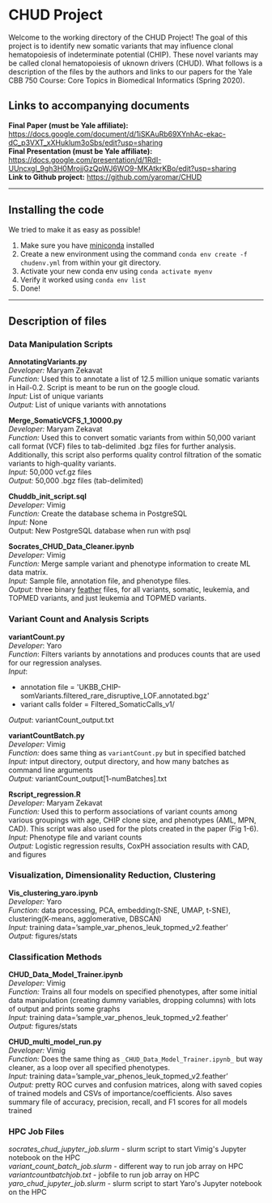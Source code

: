 # CHUD Project

Welcome to the working directory of the CHUD Project! The goal of this project is to identify new somatic variants that may influence clonal hematopoiesis of indeterminate potential (CHIP). These novel variants may be called clonal hematopoiesis of uknown drivers (CHUD). What follows is a description of the files by the authors and links to our papers for the Yale CBB 750 Course: Core Topics in Biomedical Informatics (Spring 2020).

## Links to accompanying documents

**Final Paper (must be Yale affiliate):**  https://docs.google.com/document/d/1iSKAuRb69XYnhAc-ekac-dC_p3VXT_xXHuklum3oSbs/edit?usp=sharing   
**Final Presentation (must be Yale affiliate):** https://docs.google.com/presentation/d/1RdI-UUncxgI_9gh3H0MrojjGzQpWJ6WO9-MKAtkrKBo/edit?usp=sharing    
**Link to Github project:** https://github.com/yaromar/CHUD    

------

## Installing the code

We tried to make it as easy as possible!  

1. Make sure you have [miniconda](https://docs.conda.io/projects/conda/en/latest/user-guide/install/) installed 
2. Create a new environment using the command `conda env create -f chudenv.yml` from within your git directory.
3. Activate your new conda env using `conda activate myenv` 
4. Verify it worked using `conda env list`    
5. Done!   

-----

## Description of files

### Data Manipulation Scripts 

**AnnotatingVariants.py**       
_Developer:_ Maryam Zekavat        
_Function:_ Used this to annotate a list of 12.5 million unique somatic variants in Hail-0.2. Script is meant to be run on the google cloud.     
_Input:_ List of unique variants     
_Output:_ List of unique variants with annotations       

**Merge_SomaticVCFS_1_10000.py**    
_Developer:_ Maryam Zekavat      
_Function:_ Used this to convert somatic variants from within 50,000 variant call format (VCF) files to tab-delimited .bgz files for further analysis. Additionally, this script also performs quality control filtration of the somatic variants to high-quality variants.       
_Input:_ 50,000 vcf.gz files    
_Output:_ 50,000 .bgz files (tab-delimited)     

**Chuddb_init_script.sql**    
_Developer:_ Vimig      
_Function:_ Create the database schema in PostgreSQL    
_Input:_ None   
Output: New PostgreSQL database when run with psql    

**Socrates_CHUD_Data_Cleaner.ipynb**        
_Developer:_ Vimig      
_Function:_ Merge sample variant and phenotype information to create ML data matrix.       
_Input:_  Sample file, annotation file, and phenotype files.     
_Output:_ three binary [feather](https://github.com/wesm/feather) files, for all variants, somatic, leukemia, and TOPMED variants, and just leukemia and TOPMED variants.       

### Variant Count and Analysis Scripts    

**variantCount.py**      
_Developer_: Yaro     
_Function_: Filters variants by annotations and produces counts that are used for our regression analyses.     
_Input_:    
- annotation file = 'UKBB_CHIP-somVariants.filtered_rare_disruptive_LOF.annotated.bgz'   
- variant calls folder = Filtered_SomaticCalls_v1/      

_Output_: variantCount_output.txt         

**variantCountBatch.py**      
_Developer:_ Vimig     
_Function:_ does same thing as `variantCount.py` but in specified batched     
_Input:_  intput directory, output directory, and how many batches as command line arguments   
_Output:_ variantCount_output[1-numBatches].txt    

**Rscript_regression.R**     
_Developer:_ Maryam Zekavat     
_Function:_ Used this to perform associations of variant counts among various groupings with age, CHIP clone size, and phenotypes (AML, MPN, CAD). This script was also used for the plots created in the paper (Fig 1-6).     
_Input:_ Phenotype file and variant counts        
_Output:_ Logistic regression results, CoxPH association results with CAD, and figures      

### Visualization, Dimensionality Reduction, Clustering    

**Vis_clustering_yaro.ipynb**     
_Developer:_ Yaro     
_Function:_ data processing, PCA, embedding(t-SNE, UMAP, t-SNE), clustering(K-means, agglomerative, DBSCAN)     
_Input:_ training data=’sample_var_phenos_leuk_topmed_v2.feather’     
_Output:_ figures/stats     

### Classification Methods   

**CHUD_Data_Model_Trainer.ipynb**        
_Developer:_ Vimig     
_Function:_ Trains all four models on specified phenotypes, after some initial data manipulation (creating dummy variables, dropping columns) with lots of output and prints some graphs   
_Input:_ training data=’sample_var_phenos_leuk_topmed_v2.feather’     
_Output:_ figures/stats     

**CHUD_multi_model_run.py**       
_Developer:_ Vimig     
_Function:_ Does the same thing as `_CHUD_Data_Model_Trainer.ipynb_` but way cleaner, as a loop over all specified phenotypes.  
_Input:_ training data=’sample_var_phenos_leuk_topmed_v2.feather’     
_Output:_ pretty ROC curves and confusion matrices, along with saved copies of trained models and CSVs of    importance/coefficients. Also saves summary file of accuracy, precision, recall, and F1 scores for all models trained    

### HPC Job Files   

_socrates_chud_jupyter_job.slurm_ - slurm script to start Vimig's Jupyter notebook on the HPC      
_variant_count_batch_job.slurm_ - different way to run job array on HPC         
_variantcountbatchjob.txt_ - jobfile to run job array on HPC        
_yaro_chud_jupyter_job.slurm_ - slurm script to start Yaro's Jupyter notebook on the HPC   


